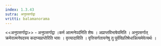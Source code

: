 ```yaml
---
index: 1.3.43
sutra: अनुपसर्गाद्वा
vritti: balamanorama
---
```


<<अनुपसर्गाद्वा>> - अनुपसर्गाद्वा ।कर्म आत्मनेपद॑मिति शेषः । अप्राप्तविभाषेयमिति । अनुपसर्गात् क्रमेरात्मनेपदस्य कदाप्यप्राप्तेरिति भावः । वृत्त्यादाविति । वृत्तिसर्गतायनेषु तु पूर्वविप्रतिषेधान्नित्यमेवेत्यर्थः । 